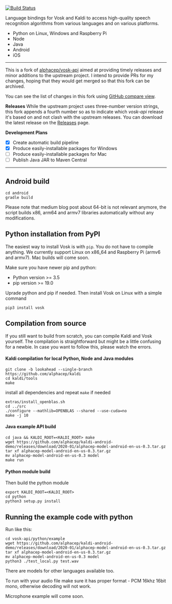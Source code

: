 [![Build Status](https://travis-ci.com/dtreskunov/tiny-kaldi.svg?branch=master)](https://travis-ci.com/dtreskunov/tiny-kaldi)

Language bindings for Vosk and Kaldi to access high-quality speech recognition algorithms
from various languages and on various platforms.

  * Python on Linux, Windows and Raspberry Pi
  * Node
  * Java
  * Android
  * iOS

-----
This is a fork of [alphacep/vosk-api](https://github.com/alphacep/vosk-api) aimed at
providing timely releases and minor additions to the upstream project. I intend to provide
PRs for my changes, hoping that they would get merged so that this fork can be archived.

You can see the list of changes in this fork using [GitHub compare view](https://github.com/alphacep/vosk-api/compare/master...dtreskunov:master).

**Releases** While the upstream project uses three-number version strings, this fork
appends a fourth number so as to indicate which *vosk-api* release it's based on and not
clash with the upstream releases. You can download the latest release on the
[Releases](https://github.com/dtreskunov/tiny-kaldi/releases) page.

**Development Plans**
- [x] Create automatic build pipeline
- [x] Produce easily-installable packages for Windows
- [ ] Produce easily-installable packages for Mac
- [ ] Publish Java JAR to Maven Central

-----

## Android build

```
cd android
gradle build
```

Please note that medium blog post about 64-bit is not relevant anymore, the script builds x86, arm64 and armv7 libraries automatically without any modifications.

## Python installation from PyPI

The easiest way to install Vosk is with `pip`. You do not have to compile anything. We currently support Linux on x86_64 and Raspberry Pi (armv6 and armv7). Mac builds will come soon.

Make sure you have newer pip and python:

  * Python version >= 3.5
  * pip version >= 19.0

Uprade python and pip if needed. Then install Vosk on Linux with a simple command

```
pip3 install vosk
```

## Compilation from source

If you still want to build from scratch, you can compile Kaldi and Vosk yourself. The compilation is straightforward but might be a little confusing for a newbie. In case you want to follow this, please watch the errors.

#### Kaldi compilation for local Python, Node and Java modules

```
git clone -b lookahead --single-branch https://github.com/alphacep/kaldi
cd kaldi/tools
make
```

install all dependencies and repeat `make` if needed

```
extras/install_openblas.sh
cd ../src
./configure --mathlib=OPENBLAS --shared --use-cuda=no
make -j 10
```

#### Java example API build

```
cd java && KALDI_ROOT=<KALDI_ROOT> make
wget https://github.com/alphacep/kaldi-android-demo/releases/download/2020-01/alphacep-model-android-en-us-0.3.tar.gz
tar xf alphacep-model-android-en-us-0.3.tar.gz 
mv alphacep-model-android-en-us-0.3 model
make run
```

#### Python module build

Then build the python module

```
export KALDI_ROOT=<KALDI_ROOT>
cd python
python3 setup.py install
```

## Running the example code with python

Run like this:

```
cd vosk-api/python/example
wget https://github.com/alphacep/kaldi-android-demo/releases/download/2020-01/alphacep-model-android-en-us-0.3.tar.gz
tar xf alphacep-model-android-en-us-0.3.tar.gz 
mv alphacep-model-android-en-us-0.3 model
python3 ./test_local.py test.wav
```

There are models for other languages available too.

To run with your audio file make sure it has proper format - PCM 16khz 16bit mono, otherwise decoding will not work.

Microphone example will come soon.
